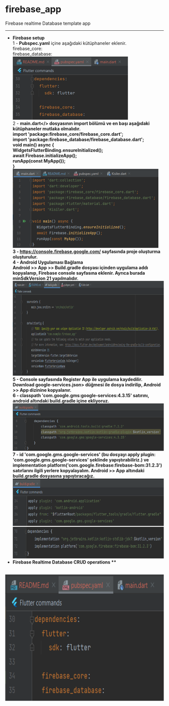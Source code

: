 # firebase_app

Firebase realtime Database template app
<HR>

* <B>Firebase setup</B><BR>
1 - <B>Pubspec.yaml</B> içine aşağıdaki kütüphaneler eklenir. <BR>
  firebase_core: <BR>
  firebase_database: <BR>
  <img src="https://github.com/VedatBiner/flutter-codes/blob/master/widgets_templates/w040_firebase_realtime_database/screen_shots/img-01.png" height="200em"/> <BR>
2 - <B>main.dart</> dosyasının import bölümü ve en başı aşağıdaki kütüphaneler mutlaka olmalıdır.<BR>
  import 'package:firebase_core/firebase_core.dart'; <BR>
  import 'package:firebase_database/firebase_database.dart'; <BR>
  void main() async { <BR>
    WidgetsFlutterBinding.ensureInitialized(); <BR>
    await Firebase.initializeApp(); <BR>
    runApp(const MyApp()); <BR>
  } <BR>
  <img src="https://github.com/VedatBiner/flutter-codes/blob/master/widgets_templates/w040_firebase_realtime_database/screen_shots/img-02.png" height="250em"/> <BR>
3 - https://console.firebase.google.com/ sayfasında proje oluşturma oluşturulur. <BR>
4 - Android Uygulaması Bağlama<BR>
<B>Android</B> >> <B>App</B> >> <B>Build.gradle</B> dosyası içinden uygulama addı kopyalanıp, Firebase console sayfasına eklenir. Ayrıca burada <b>minSdkVersion 21 </b> yapılmalıdır. <BR>
  <img src="https://github.com/VedatBiner/flutter-codes/blob/master/widgets_templates/w040_firebase_realtime_database/screen_shots/img-03.png" height="300em"/> <BR>
5 - <B>Console</B> sayfasında <B>Register App</B> ile uygulama kaydedilir. Download <B>google-services.json></B> düğmesi ile dosya indirilip, <B>Android</B> >> <B>App</B> dizinine 
kopyalanır. <BR>
6 - <B>classpath 'com.google.gms:google-services:4.3.15' </B>satırını, android altındaki build.gradle içine ekliyoruz.<BR>
  <img src="https://github.com/VedatBiner/flutter-codes/blob/master/widgets_templates/w040_firebase_realtime_database/screen_shots/img-04.png" height="150em"/> <BR>
7 - <B>id 'com.google.gms.google-services'</B> (bu dosyayı apply plugin: 'com.google.gms.google-services' şeklinde yapıştırabiliriz.) ve <B>implementation platform('com.google.firebase:firebase-bom:31.2.3') </B> 
satırlarını ilgili yerlere kopyalayalım. <B>Android</B> >> <B>App</B> altındaki <B>build.gradle</B> dosyasına yapıştıracağız. <BR>
  <img src="https://github.com/VedatBiner/flutter-codes/blob/master/widgets_templates/w040_firebase_realtime_database/screen_shots/img-05.png" height="150em"/> <BR>
  <img src="https://github.com/VedatBiner/flutter-codes/blob/master/widgets_templates/w040_firebase_realtime_database/screen_shots/img-06.png" height="100em"/> <BR>
* Firebase Realtime Database CRUD operations
** 
<BR>
  <img src="https://github.com/VedatBiner/flutter-codes/blob/master/widgets_templates/w040_firebase_realtime_database/screen_shots/img-01.png" height="400em"/>

  



